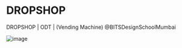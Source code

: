 # DROPSHOP
DROPSHOP | ODT | (Vending Machine) ‪@BITSDesignSchoolMumbai‬

![image](https://github.com/user-attachments/assets/95da12f3-d3ed-4a23-a2ee-f29b722fab90)
